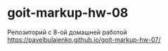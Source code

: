 # goit-markup-hw-08
Репозиторий с 8-ой домашней работой
https://pavelbulaienko.github.io/goit-markup-hw-07/

